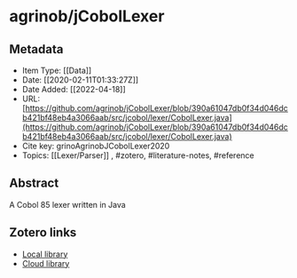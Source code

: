 # agrinob/jCobolLexer

## Metadata

* Item Type: [[Data]]
* Date: [[2020-02-11T01:33:27Z]]
* Date Added: [[2022-04-18]]
* URL: [https://github.com/agrinob/jCobolLexer/blob/390a61047db0f34d046dcb421bf48eb4a3066aab/src/jcobol/lexer/CobolLexer.java](https://github.com/agrinob/jCobolLexer/blob/390a61047db0f34d046dcb421bf48eb4a3066aab/src/jcobol/lexer/CobolLexer.java)
* Cite key: grinoAgrinobJCobolLexer2020
* Topics: [[Lexer/Parser]]
, #zotero, #literature-notes, #reference

## Abstract

A Cobol 85 lexer written in Java


##  Zotero links
* [Local library](zotero://select/items/1_7E3STJ9W)
* [Cloud library](http://zotero.org/users/9285361/items/7E3STJ9W)

